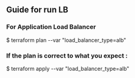 ## Guide for run LB

### For Application Load Balancer
$ terraform plan --var "load_balancer_type=alb"
### If the plan is correct to what you expect :
$ terraform apply --var "load_balancer_type=alb"
